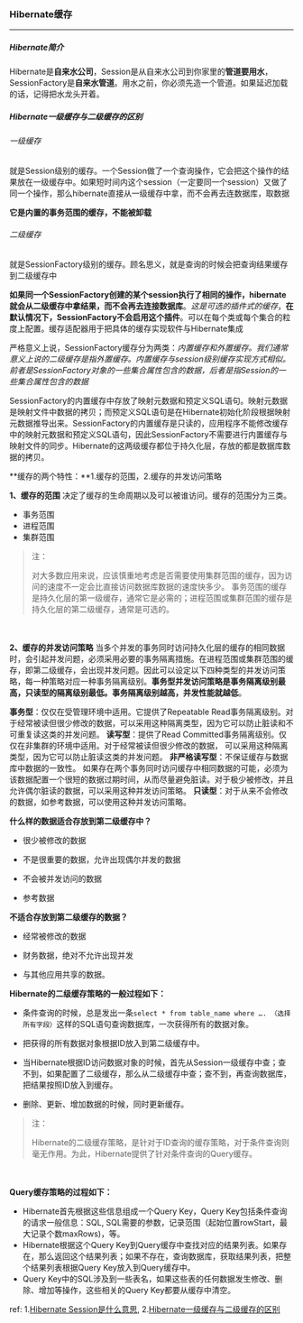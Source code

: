 ### Hibernate缓存

***

##### Hibernate简介

Hibernate是**自来水公司**，Session是从自来水公司到你家里的**管道要用水**，SessionFactory是**自来水管道**。用水之前，你必须先造一个管道。如果延迟加载的话，记得把水龙头开着。



##### Hibernate一级缓存与二级缓存的区别

###### 一级缓存

就是Session级别的缓存。一个Session做了一个查询操作，它会把这个操作的结果放在一级缓存中。如果短时间内这个session（一定要同一个session）又做了同一个操作，那么hibernate直接从一级缓存中拿，而不会再去连数据库，取数据

**它是内置的事务范围的缓存，不能被卸载**

###### 二级缓存

就是SessionFactory级别的缓存。顾名思义，就是查询的时候会把查询结果缓存到二级缓存中

**如果同一个SessionFactory创建的某个session执行了相同的操作，hibernate就会从二级缓存中拿结果，而不会再去连接数据库**。*这是可选的插件式的缓存*，**在默认情况下，SessionFactory不会启用这个插件**。可以在每个类或每个集合的粒度上配置。缓存适配器用于把具体的缓存实现软件与Hibernate集成

严格意义上说，SessionFactory缓存分为两类：*内置缓存和外置缓存。我们通常意义上说的二级缓存是指外置缓存。内置缓存与session级别缓存实现方式相似。前者是SessionFactory对象的一些集合属性包含的数据，后者是指Session的一些集合属性包含的数据*

SessionFactory的内置缓存中存放了映射元数据和预定义SQL语句。映射元数据是映射文件中数据的拷贝；而预定义SQL语句是在Hibernate初始化阶段根据映射元数据推导出来。SessionFactory的内置缓存是只读的，应用程序不能修改缓存中的映射元数据和预定义SQL语句，因此SessionFactory不需要进行内置缓存与映射文件的同步。Hibernate的这两级缓存都位于持久化层，存放的都是数据库数据的拷贝。

**缓存的两个特性：**1.缓存的范围，2.缓存的并发访问策略

**1、缓存的范围**
决定了缓存的生命周期以及可以被谁访问。缓存的范围分为三类。

- 事务范围
- 进程范围
- 集群范围

> 注：
>
> 对大多数应用来说，应该慎重地考虑是否需要使用集群范围的缓存，因为访问的速度不一定会比直接访问数据库数据的速度快多少。
> 事务范围的缓存是持久化层的第一级缓存，通常它是必需的；进程范围或集群范围的缓存是持久化层的第二级缓存，通常是可选的。

　　　　

**2、缓存的并发访问策略**
当多个并发的事务同时访问持久化层的缓存的相同数据时，会引起并发问题，必须采用必要的事务隔离措施。在进程范围或集群范围的缓存，即第二级缓存，会出现并发问题。因此可以设定以下四种类型的并发访问策略，每一种策略对应一种事务隔离级别。**事务型并发访问策略是事务隔离级别最高，只读型的隔离级别最低。事务隔离级别越高，并发性能就越低**。

**事务型**：仅仅在受管理环境中适用。它提供了Repeatable Read事务隔离级别。对于经常被读但很少修改的数据，可以采用这种隔离类型，因为它可以防止脏读和不可重复读这类的并发问题。
**读写型**：提供了Read Committed事务隔离级别。仅仅在非集群的环境中适用。对于经常被读但很少修改的数据， 可以采用这种隔离类型，因为它可以防止脏读这类的并发问题。
**非严格读写型**：不保证缓存与数据库中数据的一致性。
如果存在两个事务同时访问缓存中相同数据的可能，必须为该数据配置一个很短的数据过期时间，从而尽量避免脏读。对于极少被修改，并且允许偶尔脏读的数据，可以采用这种并发访问策略。
**只读型**：对于从来不会修改的数据，如参考数据，可以使用这种并发访问策略。



**什么样的数据适合存放到第二级缓存中？**

- 很少被修改的数据


- 不是很重要的数据，允许出现偶尔并发的数据


- 不会被并发访问的数据
- 参考数据

**不适合存放到第二级缓存的数据？**

- 经常被修改的数据


- 财务数据，绝对不允许出现并发
- 与其他应用共享的数据。



**Hibernate的二级缓存策略的一般过程如下：**

- 条件查询的时候，总是发出一条`select * from table_name where …. （选择所有字段）`这样的SQL语句查询数据库，一次获得所有的数据对象。


- 把获得的所有数据对象根据ID放入到第二级缓存中。
- 当Hibernate根据ID访问数据对象的时候，首先从Session一级缓存中查；查不到，如果配置了二级缓存，那么从二级缓存中查；查不到，再查询数据库，把结果按照ID放入到缓存。
- 删除、更新、增加数据的时候，同时更新缓存。

> 注：
>
> Hibernate的二级缓存策略，是针对于ID查询的缓存策略，对于条件查询则毫无作用。为此，Hibernate提供了针对条件查询的Query缓存。

　　

**Query缓存策略的过程如下：**

- Hibernate首先根据这些信息组成一个Query Key，Query Key包括条件查询的请求一般信息：SQL, SQL需要的参数，记录范围（起始位置rowStart，最大记录个数maxRows)，等。
- Hibernate根据这个Query Key到Query缓存中查找对应的结果列表。如果存在，那么返回这个结果列表；如果不存在，查询数据库，获取结果列表，把整个结果列表根据Query Key放入到Query缓存中。
- Query Key中的SQL涉及到一些表名，如果这些表的任何数据发生修改、删除、增加等操作，这些相关的Query Key都要从缓存中清空。

ref:
1.[Hibernate Session是什么意思](https://zhidao.baidu.com/question/463501597.html?fr=iks&word=hibernate+session&ie=gbk),   2.[Hibernate一级缓存与二级缓存的区别](https://www.cnblogs.com/JimLy-BUG/p/5235439.html)
